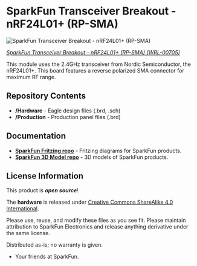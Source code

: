 SparkFun Transceiver Breakout - nRF24L01+ (RP-SMA)
========================================

![SparkFun Transceiver Breakout - nRF24L01+ (RP-SMA)](https://cdn.sparkfun.com//assets/parts/4/8/8/00705-01.jpg)

[*SparkFun Transceiver Breakout - nRF24L01+ (RP-SMA) (WRL-00705)*](https://www.sparkfun.com/products/705)

This module uses the 2.4GHz transceiver from Nordic Semiconductor, the nRF24L01+. 
This board features a reverse polarized SMA connector for maximum RF range.

Repository Contents
-------------------

* **/Hardware** - Eagle design files (.brd, .sch)
* **/Production** - Production panel files (.brd)

Documentation
--------------
* **[SparkFun Fritzing repo](https://github.com/sparkfun/Fritzing_Parts)** - Fritzing diagrams for SparkFun products.
* **[SparkFun 3D Model repo](https://github.com/sparkfun/3D_Models)** - 3D models of SparkFun products. 


License Information
-------------------
This product is _**open source**_! 

The **hardware** is released under [Creative Commons ShareAlike 4.0 International](https://creativecommons.org/licenses/by-sa/4.0/).

Please use, reuse, and modify these files as you see fit. Please maintain attribution to SparkFun Electronics and release anything derivative under the same license.

Distributed as-is; no warranty is given.

- Your friends at SparkFun.


